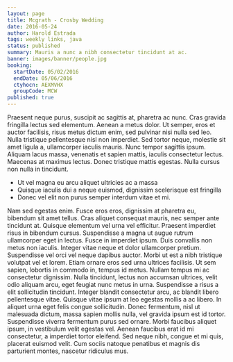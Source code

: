 ```yaml
---
layout: page
title: Mcgrath - Crosby Wedding
date: 2016-05-24
author: Harold Estrada
tags: weekly links, java
status: published
summary: Mauris a nunc a nibh consectetur tincidunt at ac.
banner: images/banner/people.jpg
booking:
  startDate: 05/02/2016
  endDate: 05/06/2016
  ctyhocn: AEXMVHX
  groupCode: MCW
published: true
---
```

Praesent neque purus, suscipit ac sagittis at, pharetra ac nunc. Cras gravida fringilla lectus sed elementum. Aenean a metus dolor. Ut semper, eros et auctor facilisis, risus metus dictum enim, sed pulvinar nisi nulla sed leo. Nulla tristique pellentesque nisl non imperdiet. Sed tortor neque, molestie sit amet ligula a, ullamcorper iaculis mauris. Nunc tempor sagittis ipsum. Aliquam lacus massa, venenatis et sapien mattis, iaculis consectetur lectus. Maecenas at maximus lectus. Donec tristique mattis egestas. Nulla cursus non nulla in tincidunt.

* Ut vel magna eu arcu aliquet ultricies ac a massa
* Quisque iaculis dui a neque euismod, dignissim scelerisque est fringilla
* Donec vel elit non purus semper interdum vitae et mi.

Nam sed egestas enim. Fusce eros eros, dignissim at pharetra eu, bibendum sit amet tellus. Cras aliquet consequat mauris, nec semper ante tincidunt at. Quisque elementum vel urna vel efficitur. Praesent imperdiet risus in bibendum cursus. Suspendisse a magna ut augue rutrum ullamcorper eget in lectus. Fusce in imperdiet ipsum. Duis convallis non metus non iaculis. Integer vitae neque et dolor ullamcorper pretium. Suspendisse vel orci vel neque dapibus auctor. Morbi ut est a nibh tristique volutpat vel et lorem. Etiam ornare eros sed urna ultrices facilisis.
Ut sem sapien, lobortis in commodo in, tempus id metus. Nullam tempus mi ac consectetur dignissim. Nulla tincidunt, lectus non accumsan ultrices, velit odio aliquam arcu, eget feugiat nunc metus in urna. Suspendisse a risus a elit sollicitudin tincidunt. Integer blandit consectetur arcu, ac blandit libero pellentesque vitae. Quisque vitae ipsum at leo egestas mollis a ac libero. In aliquet urna eget felis congue sollicitudin. Donec fermentum, nisl ut malesuada dictum, massa sapien mollis nulla, vel gravida ipsum est id tortor. Suspendisse viverra fermentum purus sed ornare. Morbi faucibus aliquet ipsum, in vestibulum velit egestas vel. Aenean faucibus erat id mi consectetur, a imperdiet tortor eleifend. Sed neque nibh, congue et mi quis, placerat euismod velit. Cum sociis natoque penatibus et magnis dis parturient montes, nascetur ridiculus mus.
